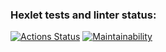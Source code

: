 ### Hexlet tests and linter status:
[![Actions Status](https://github.com/jacksonrr3/frontend-project-lvl1/workflows/hexlet-check/badge.svg)](https://github.com/jacksonrr3/frontend-project-lvl1/actions)
[![Maintainability](https://api.codeclimate.com/v1/badges/68a46270aa8aa631299b/maintainability)](https://codeclimate.com/github/jacksonrr3/frontend-project-lvl1/maintainability)